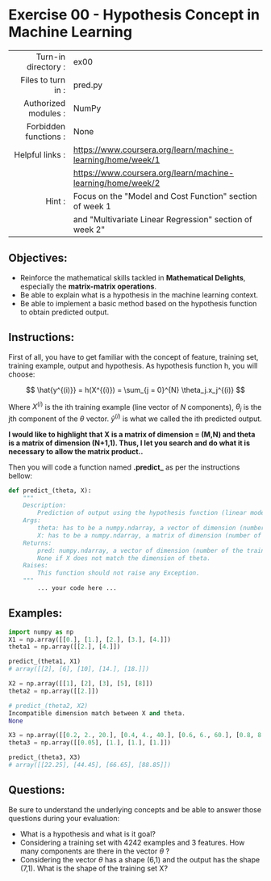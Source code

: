 # Exercise 00 - Hypothesis Concept in Machine Learning

|                         |                     |
| -----------------------:| ------------------  |
|   Turn-in directory :   |  ex00               |
|   Files to turn in :    |  pred.py            |
|   Authorized modules :  |  NumPy              |
|   Forbidden functions : |  None               |
|   Helpful links :       |  https://www.coursera.org/learn/machine-learning/home/week/1 |
|                         | https://www.coursera.org/learn/machine-learning/home/week/2 |
|   Hint :                |  Focus on the "Model and Cost Function" section of week 1 |
|                         | and "Multivariate Linear Regression" section of week 2"|

## Objectives: 

* Reinforce the mathematical skills tackled in **Mathematical Delights**, especially the __matrix-matrix operations__.
* Be able to explain what is a hypothesis in the machine learning context.
* Be able to implement a basic method based on the hypothesis function to obtain predicted output.


## Instructions:

First of all, you have to get familiar with the concept of feature, training set, training example, output and hypothesis.
As hypothesis function h, you will choose:

$$
\hat{y^{(i)}} = h(X^{(i)}) = \sum_{j = 0}^{N} \theta_j.x_j^{(i)}
$$

Where $X^{(i)}$ is the ith training example (line vector of $N$ components), $\theta_j$ is the jth component of the $\theta$ vector. $\hat{y}^{(i)}$ is what we called the ith predicted output.

__I would like to highlight that X is a matrix of dimension = (M,N) and theta is a matrix of dimension (N+1,1). Thus, I let you search and do what it is necessary to allow the matrix product..__

Then you will code a function named __.predict\___ as per the instructions bellow:
``` python
def predict_(theta, X):
	"""
	Description:
		Prediction of output using the hypothesis function (linear model).
	Args:
		theta: has to be a numpy.ndarray, a vector of dimension (number of features + 1, 1).
		X: has to be a numpy.ndarray, a matrix of dimension (number of training examples, number of features).
	Returns:
		pred: numpy.ndarray, a vector of dimension (number of the training examples,1).
		None if X does not match the dimension of theta.
	Raises:
		This function should not raise any Exception.
	"""
		... your code here ...
```

## Examples:

```python
import numpy as np
X1 = np.array([[0.], [1.], [2.], [3.], [4.]])
theta1 = np.array([[2.], [4.]])

predict_(theta1, X1)
# array([[2], [6], [10], [14.], [18.]])

X2 = np.array([[1], [2], [3], [5], [8]])
theta2 = np.array([[2.]])

# predict_(theta2, X2)
Incompatible dimension match between X and theta.
None

X3 = np.array([[0.2, 2., 20.], [0.4, 4., 40.], [0.6, 6., 60.], [0.8, 8., 80.]])
theta3 = np.array([[0.05], [1.], [1.], [1.]])

predict_(theta3, X3)
# array([[22.25], [44.45], [66.65], [88.85]])
```


## Questions:

Be sure to understand the underlying concepts and be able to answer those questions during your evaluation:
* What is a hypothesis and what is it goal?
* Considering a training set with 4242 examples and 3 features. How many components are there in the vector $\theta$ ?
* Considering the vector $\theta$ has a shape (6,1) and the output has the shape (7,1). What is the shape of the training set X?
